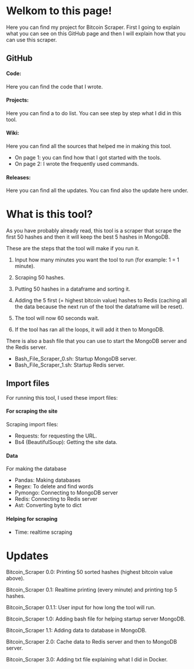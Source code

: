 # Welkom to this page!
Here you can find my project for Bitcoin Scraper.
First I going to explain what you can see on this GitHub page and then I will explain how that you can use this scraper.

## GitHub

#### Code:
Here you can find the code that I wrote.

#### Projects:
Here you can find a to do list.
You can see step by step what I did in this tool.

#### Wiki:
Here you can find all the sources that helped me in making this tool.
- On page 1: you can find how that I got started with the tools.
- On page 2: I wrote the frequently used commands.

#### Releases:
Here you can find all the updates.
You can find also the update here under.


# What is this tool?
As you have probably already read, this tool is a scraper that scrape the first 50 hashes and then it will keep the best 5 hashes in MongoDB.

These are the steps that the tool will make if you run it.

1) Input how many minutes you want the tool to run (for example: 1 = 1 minute).

2) Scraping 50 hashes.

3) Putting 50 hashes in a dataframe and sorting it.

4) Adding the 5 first (= highest bitcoin value) hashes to Redis (caching all the data because the next run of the tool the dataframe will be reset).

5) The tool will now 60 seconds wait.

6) If the tool has ran all the loops, it will add it then to MongoDB.

There is also a bash file that you can use to start the MongoDB server and the Redis server.
- Bash_File_Scraper_0.sh: Startup MongoDB server.
- Bash_File_Scraper_1.sh: Startup Redis server.

## Import files
For running this tool, I used these import files:

#### For scraping the site
Scraping import files:
- Requests: for requesting the URL.
- Bs4 (BeautifulSoup): Getting the site data.
#### Data
For making the database
- Pandas: Making databases
- Regex: To delete and find words
- Pymongo: Connecting to MongoDB server
- Redis: Connecting to Redis server
- Ast: Converting byte to dict
#### Helping for scraping
- Time: realtime scraping

# Updates
Bitcoin_Scraper 0.0: Printing 50 sorted hashes (highest bitcoin value above).

Bitcoin_Scraper 0.1: Realtime printing (every minute) and printing top 5 hashes.

Bitcoin_Scraper 0.1.1: User input for how long the tool will run.

Bitcoin_Scraper 1.0: Adding bash file for helping startup server MongoDB.

Bitcoin_Scraper 1.1: Adding data to database in MongoDB.

Bitcoin_Scraper 2.0: Cache data to Redis server and then to MongoDB server.

Bitcoin_Scraper 3.0: Adding txt file explaining what I did in Docker.